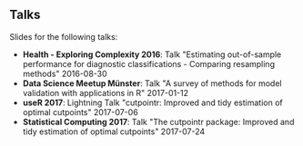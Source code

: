 ## Talks

Slides for the following talks:

- **Health - Exploring Complexity 2016**: Talk "Estimating out-of-sample performance for diagnostic classifications - Comparing resampling methods" 2016-08-30
- **Data Science Meetup Münster**: Talk "A survey of methods for model validation with applications in R" 2017-01-12
- **useR 2017**: Lightning Talk "cutpointr: Improved and tidy estimation of optimal cutpoints" 2017-07-06
- **Statistical Computing 2017**: Talk "The cutpointr package: Improved and tidy estimation of optimal cutpoints" 2017-07-24
